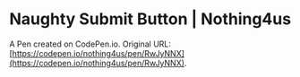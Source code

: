 # Naughty Submit Button | Nothing4us

A Pen created on CodePen.io. Original URL: [https://codepen.io/nothing4us/pen/RwJyNNX](https://codepen.io/nothing4us/pen/RwJyNNX).

